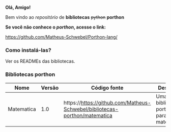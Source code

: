 **Olá, Amigo!**

Bem vindo ao *repositório* de **bibliotecas** ~~python~~ **porthon**

**Se você não conhece o *porthon*, acesse o link:**

https://github.com/Matheus-Schwebel/Porthon-lang/

### Como instalá-las?

Ver os READMEs das bibliotecas.

### Bibliotecas porthon

| Nome | Versão | Código fonte | Descrição |
|------|--------|--------------|-----------|
| Matematica | 1.0 | https://https://github.com/Matheus-Schwebel/bibliotecas-porthon/matematica | Uma biblioteca porthon para a matemática. |
